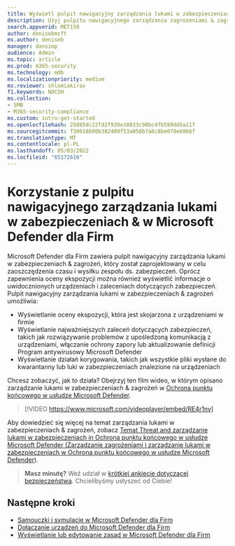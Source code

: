 ```yaml
---
title: Wyświetl pulpit nawigacyjny zarządzania lukami w zabezpieczeniach usługi Threat & w Microsoft Defender dla Firm
description: Użyj pulpitu nawigacyjnego zarządzania zagrożeniami & zagrożeniami & zagrożeniami & lukami w zabezpieczeniach, aby wyświetlić ważne elementy do rozwiązania w usłudze Defender dla firm.
search.appverid: MET150
author: denisebmsft
ms.author: deniseb
manager: dansimp
audience: Admin
ms.topic: article
ms.prod: m365-security
ms.technology: mdb
ms.localizationpriority: medium
ms.reviewer: shlomiakirav
f1.keywords: NOCSH
ms.collection:
- SMB
- M365-security-compliance
ms.custom: intro-get-started
ms.openlocfilehash: 25085dc22fd2f939e10833c98bc4fb599dd5a11f
ms.sourcegitcommit: f30616b90b382409f53a056b7a6c8be078e6866f
ms.translationtype: MT
ms.contentlocale: pl-PL
ms.lasthandoff: 05/03/2022
ms.locfileid: "65172616"
---
```

# <a name="use-your-threat--vulnerability-management-dashboard-in-microsoft-defender-for-business"></a>Korzystanie z pulpitu nawigacyjnego zarządzania lukami w zabezpieczeniach & w Microsoft Defender dla Firm

Microsoft Defender dla Firm zawiera pulpit nawigacyjny zarządzania lukami w zabezpieczeniach & zagrożeń, który został zaprojektowany w celu zaoszczędzenia czasu i wysiłku zespołu ds. zabezpieczeń. Oprócz zapewnienia oceny ekspozycji można również wyświetlić informacje o uwidocznionych urządzeniach i zaleceniach dotyczących zabezpieczeń. Pulpit nawigacyjny zarządzania lukami w zabezpieczeniach & zagrożeń umożliwia:

- Wyświetlanie oceny ekspozycji, która jest skojarzona z urządzeniami w firmie
- Wyświetlanie najważniejszych zaleceń dotyczących zabezpieczeń, takich jak rozwiązywanie problemów z upośledzoną komunikacją z urządzeniami, włączanie ochrony zapory lub aktualizowanie definicji Program antywirusowy Microsoft Defender
- Wyświetlanie działań korygowania, takich jak wszystkie pliki wysłane do kwarantanny lub luki w zabezpieczeniach znalezione na urządzeniach

Chcesz zobaczyć, jak to działa? Obejrzyj ten film wideo, w którym opisano zarządzanie lukami w zabezpieczeniach & zagrożeń w [Ochrona punktu końcowego w usłudze Microsoft Defender](../defender-endpoint/microsoft-defender-endpoint.md).

> [!VIDEO https://www.microsoft.com/videoplayer/embed/RE4r1nv]

Aby dowiedzieć się więcej na temat zarządzania lukami w zabezpieczeniach & zagrożeń, zobacz [Temat Threat and zarządzanie lukami w zabezpieczeniach in Ochrona punktu końcowego w usłudze Microsoft Defender (Zarządzanie zagrożeniami i zarządzanie lukami w zabezpieczeniach w Ochrona punktu końcowego w usłudze Microsoft Defender](../defender-endpoint/next-gen-threat-and-vuln-mgt.md)).

>
> **Masz minutę?**
> Weź udział w <a href="https://microsoft.qualtrics.com/jfe/form/SV_0JPjTPHGEWTQr4y" target="_blank">krótkiej ankiecie dotyczącej bezpieczeństwa</a>. Chcielibyśmy usłyszeć od Ciebie!
>

## <a name="next-steps"></a>Następne kroki

- [Samouczki i symulacje w Microsoft Defender dla Firm](mdb-tutorials.md)
- [Dołączanie urządzeń do Microsoft Defender dla Firm](mdb-onboard-devices.md)
- [Wyświetlanie lub edytowanie zasad w Microsoft Defender dla Firm](mdb-view-edit-create-policies.md)
